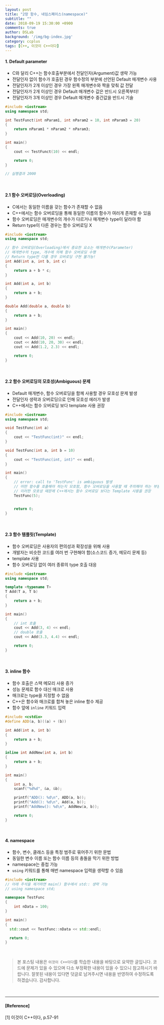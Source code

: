 ```yaml
---
layout: post
title: "2장 함수, 네임스페이스(namespace)"
subtitle: ""
date: 2018-09-19 15:30:00 +0900
comments: true
author: DSLab
background: '/img/bg-index.jpg'
category: ccplus
tags: [C++, 이것이 C++이다]
---
```


#### 1. Default parameter

  - C와 달리 C++는 함수호출부분에서 전달인자(Argument)값 생략 가능
  - 전달인자 없이 함수가 호출된 경우 함수정의 부분에 선언된 Default 매개변수 사용
  - 전달인자가 2개 이상인 경우 가장 왼쪽 매개변수와 짝을 맞춰 값 전달
  - 전달인자가 2개 이상인 경우 Default 매개변수 값은 반드시 오른쪽부터!
  - 전달인자가 3개 이상인 경우 Default 매개변수 중간값을 반드시 기술

```c++
#include <iostream>
using namespace std;

int TestFunct(int nParam1, int nParam2 = 10, int nParam3 = 20)
{
    return nParam1 * nParam2 * nParam3;
}

int main()
{
    cout << TestFunct(10) << endl;

    return 0;
}

// 실행결과 2000
```

<br>

#### 2.1 함수 오버로딩(Overloading)
  - C에서는 동일한 이름을 갖는 함수가 존재할 수 없음
  - C++에서는 함수 오버로딩을 통해 동일한 이름의 함수가 여러개 존재할 수 있음
  - 함수 오버로딩은 매개변수의 개수가 다르거나 매개변수 type이 달라야 함
  - Return type이 다른 경우는 함수 오버로딩 X

```c++
#include <iostream>
using namespace std;

// 함수 오버로딩(Overloading)에서 중요한 요소는 매개변수(Parameter)
// 매개변수의 type, 개수에 의해 함수 오버로딩 수행
// Return type만 다를 경우 오버로딩 구현 불가능!
int Add(int a, int b, int c)
{
    return a + b * c;
}

int Add(int a, int b)
{
    return a + b;
}

double Add(double a, double b)
{
    return a + b;
}

int main()
{
    cout << Add(10, 20) << endl;
    cout << Add(10, 20, 30) << endl;
    cout << Add(1.2, 2.3) << endl;

    return 0;
}
```

<br>

#### 2.2 함수 오버로딩의 모호성(Ambiguous) 문제
  - Default 매개변수, 함수 오버로딩을 함께 사용할 경우 모호성 문제 발생
  - 전달인자 생략과 오버로딩으로 인해 모호성 에러가 발생
  - C++에서는 함수 오버로딩 보다 template 사용 권장

```c++
#include <iostream>
using namespace std;

void TestFunc(int a)
{
    cout << "TestFunc(int)" << endl;
}

void TestFunc(int a, int b = 10)
{
    cout << "TestFunc(int, int)" << endl;
}

int main()
{
    // error: call to 'TestFunc' is ambiguous 발생
    // 어떤 함수를 호출해야 하는지 모호함, 함수 오버로딩을 사용할 때 주의해야 하는 부분!
    // 이러한 모호성 때문에 C++에서는 함수 오버로딩 보다는 Template 사용을 권장
    TestFunc(5);


    return 0;
}

```

<br>

#### 2.3 함수 템플릿(Template)
  - 함수 오버로딩은 사용자의 편의성과 확장성을 위해 사용
  - 개발자는 비슷한 코드를 여러 번 구현해야 함(소스코드 증가, 메모리 문제 등)
  - template 사용
  - 함수 오버로딩 없이 여러 종류의 type 호출 대응

```c++
#include <iostream>
using namespace std;

template <typename T>
T Add(T a, T b)
{
    return a + b;
}

int main()
{  
    // int 호출
    cout << Add(3, 4) << endl;
    // double 호출
    cout << Add(3.3, 4.4) << endl;

    return 0;
}
```

<br>

#### 3. inline 함수
  - 함수 호출은 스택 메모리 사용 증가
  - 성능 문제로 함수 대신 매크로 사용
  - 매크로는 type을 지정할 수 없음
  - C++은 함수와 매크로를 합쳐 놓은 inline 함수 제공
  - 함수 앞에 `inline` 키워드 입력

```c++
#include <cstdio>
#define ADD(a, b)((a) + (b))

int Add(int a, int b)
{
    return a + b;
}

inline int AddNew(int a, int b)
{
    return a + b;
}

int main()
{
    int a, b;
    scanf("%d%d", &a, &b);

    printf("ADD(): %d\n", ADD(a, b));
    printf("Add(): %d\n", Add(a, b));
    printf("AddNew(): %d\n", AddNew(a, b));

    return 0;
}
```

<br>

#### 4. namespace
  - 함수, 변수, 클래스 등을 특정 범주로 묶어주기 위한 문법
  - 동일한 변수 이름 또는 함수 이름 등의 충돌을 막기 위한 방법
  - namespace는 중첩 가능
  - `using` 키워드를 통해 매번 namespace 입력을 생략할 수 있음

```c++
#include <iostream>
// 아래 주석을 제거하면 main() 함수에서 std:: 생략 가능
// using namespace std;

namespace TestFunc
{
    int nData = 100;
}

int main()
{
  std::cout << TestFunc::nData << std::endl;

  return 0;
}
```

<br>

>본 포스팅 내용은 `이것이 C++이다`를 학습한 내용을 바탕으로 요약한 글입니다. 코드에 문제가 있을 수 있으며 다소 부정확한 내용이 있을 수 있으니 참고하시기 바랍니다. 잘못된 내용이 있다면 덧글로 남겨주시면 내용을 반영하여 수정하도록 하겠습니다. 감사합니다.

<br>

---

#### [Reference]

[1] 이것이 C++이다, p.57-91
